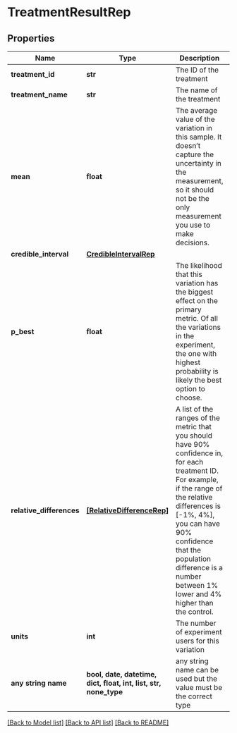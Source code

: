 # TreatmentResultRep


## Properties
Name | Type | Description | Notes
------------ | ------------- | ------------- | -------------
**treatment_id** | **str** | The ID of the treatment | [optional] 
**treatment_name** | **str** | The name of the treatment | [optional] 
**mean** | **float** | The average value of the variation in this sample. It doesn’t capture the uncertainty in the measurement, so it should not be the only measurement you use to make decisions. | [optional] 
**credible_interval** | [**CredibleIntervalRep**](CredibleIntervalRep.md) |  | [optional] 
**p_best** | **float** | The likelihood that this variation has the biggest effect on the primary metric. Of all the variations in the experiment, the one with highest probability is likely the best option to choose. | [optional] 
**relative_differences** | [**[RelativeDifferenceRep]**](RelativeDifferenceRep.md) | A list of the ranges of the metric that you should have 90% confidence in, for each treatment ID. For example, if the range of the relative differences is [-1%, 4%], you can have 90% confidence that the population difference is a number between 1% lower and 4% higher than the control. | [optional] 
**units** | **int** | The number of experiment users for this variation | [optional] 
**any string name** | **bool, date, datetime, dict, float, int, list, str, none_type** | any string name can be used but the value must be the correct type | [optional]

[[Back to Model list]](../README.md#documentation-for-models) [[Back to API list]](../README.md#documentation-for-api-endpoints) [[Back to README]](../README.md)


